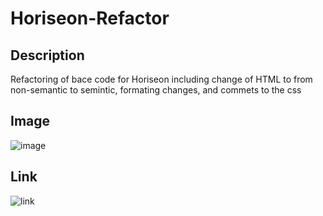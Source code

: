 # Horiseon-Refactor

## Description

Refactoring of bace code for Horiseon including change of HTML to from non-semantic to semintic, formating changes, and commets to the css

## Image

![image](https://github.com/SkylarHammond55/horiseon-refactor/assets/137102641/48bc8830-56c7-4f41-aad9-1b76de271af8)


## Link

![link](https://skylarhammond55.github.io/horiseon-refactor/)


